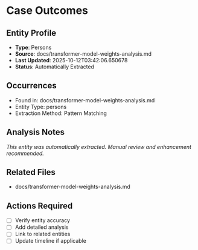 # Case Outcomes

## Entity Profile
- **Type**: Persons
- **Source**: docs/transformer-model-weights-analysis.md
- **Last Updated**: 2025-10-12T03:42:06.650678
- **Status**: Automatically Extracted

## Occurrences
- Found in: docs/transformer-model-weights-analysis.md
- Entity Type: persons
- Extraction Method: Pattern Matching

## Analysis Notes
*This entity was automatically extracted. Manual review and enhancement recommended.*

## Related Files
- docs/transformer-model-weights-analysis.md

## Actions Required
- [ ] Verify entity accuracy
- [ ] Add detailed analysis
- [ ] Link to related entities
- [ ] Update timeline if applicable

